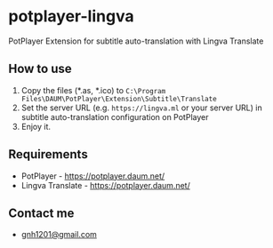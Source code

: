 # potplayer-lingva
PotPlayer Extension for subtitle auto-translation with Lingva Translate

## How to use
1. Copy the files (*.as, *.ico) to `C:\Program Files\DAUM\PotPlayer\Extension\Subtitle\Translate`
2. Set the server URL (e.g. `https://lingva.ml` or your server URL) in subtitle auto-translation configuration on PotPlayer
3. Enjoy it.

## Requirements
* PotPlayer - https://potplayer.daum.net/
* Lingva Translate - https://potplayer.daum.net/

## Contact me
* gnh1201@gmail.com
